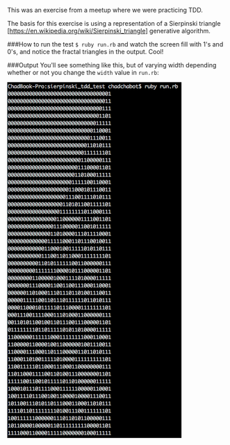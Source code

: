 This was an exercise from a meetup where we were practicing TDD.

The basis for this exercise is using a representation of a Sierpinski triangle [https://en.wikipedia.org/wiki/Sierpinski_triangle] generative algorithm.

###How to run the test
`$ ruby run.rb` and watch the screen fill with 1's and 0's, and notice the
fractal triangles in the output. Cool!

###Output
You'll see something like this, but of varying width depending whether or not
you change the `width` value in `run.rb`:

![Example of output when width is set to 35](sierpinski_tdd_screenshot.png "Example of output when width is set to 35")
